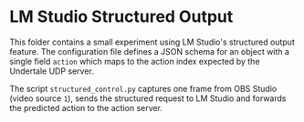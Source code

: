 # LM Studio Structured Output

This folder contains a small experiment using LM Studio's structured output
feature. The configuration file defines a JSON schema for an object with a
single field `action` which maps to the action index expected by the Undertale
UDP server.

The script `structured_control.py` captures one frame from OBS Studio (video
source `1`), sends the structured request to LM Studio and forwards the
predicted action to the action server.
